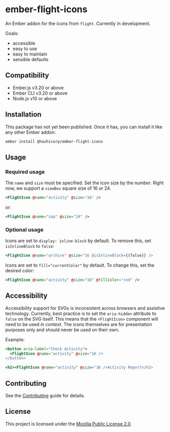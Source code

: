 # ember-flight-icons

An Ember addon for the icons from `flight`. Currently in development.

Goals:

* accessible
* easy to use
* easy to maintain
* sensible defaults

## Compatibility

* Ember.js v3.20 or above
* Ember CLI v3.20 or above
* Node.js v10 or above

## Installation

This package has not yet been published. Once it has, you can install it like any other Ember addon:

```bash
ember install @hashicorp/ember-flight-icons
```

## Usage

### Required usage

The `name` and `size` must be specified. Set the icon size by the number. Right now, we support a `viewBox` square size of 16 or 24.

```hbs
<FlightIcon @name="activity" @size="16" />
```

or:

```hbs
<FlightIcon @name="zap" @size="24" />
```

### Optional usage

Icons are set to `display: inline-block` by default. To remove this, set `isInlineBlock` to `false`:

```hbs
<FlightIcon @name="archive" @size="16 @isInlineBlock={{false}} />
```

Icons are set to `fill="currentColor"` by default. To change this, set the desired color:

```hbs
<FlightIcon @name="activity" @size="16" @fillColor="red" />
```

## Accessibility

Accessibility support for SVGs is inconsistent across browsers and assistive technology. Currently, best practice is to set the `aria-hidden` attribute to `false` on the SVG itself.
This means that the `<FlightIcon>` component will need to be used _in context_.
The icons themselves are for presentation purposes only and should never be used on their own.

Example:

```hbs
<button aria-label="Check Activity">
  <FlightIcon @name="activity" @size="16 />
</button>
```

```hbs
<h2><FlightIcon @name="activity" @size="16 />Activity Report</h2>
```

## Contributing

See the [Contributing](CONTRIBUTING.md) guide for details.

## License

This project is licensed under the [Mozilla Public License 2.0](LICENSE.md).
